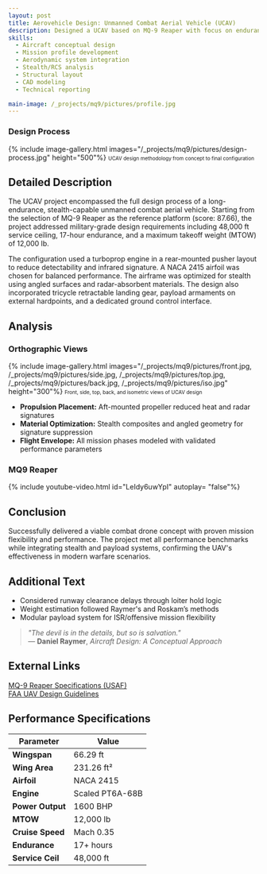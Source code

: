 ```yaml
---
layout: post
title: Aerovehicle Design: Unmanned Combat Aerial Vehicle (UCAV)
description: Designed a UCAV based on MQ-9 Reaper with focus on endurance, stealth, and payload delivery. Meets military-grade specifications through strategic aerodynamic and propulsion design.
skills: 
  - Aircraft conceptual design
  - Mission profile development
  - Aerodynamic system integration
  - Stealth/RCS analysis
  - Structural layout
  - CAD modeling
  - Technical reporting

main-image: /_projects/mq9/pictures/profile.jpg
---
```


### Design Process
{% include image-gallery.html images="/_projects/mq9/pictures/design-process.jpg" height="500"%}
<span style="font-size: 10px">UCAV design methodology from concept to final configuration</span>  

## Detailed Description
The UCAV project encompassed the full design process of a long-endurance, stealth-capable unmanned combat aerial vehicle. Starting from the selection of MQ-9 Reaper as the reference platform (score: 87.66), the project addressed military-grade design requirements including 48,000 ft service ceiling, 17-hour endurance, and a maximum takeoff weight (MTOW) of 12,000 lb.

The configuration used a turboprop engine in a rear-mounted pusher layout to reduce detectability and infrared signature. A NACA 2415 airfoil was chosen for balanced performance. The airframe was optimized for stealth using angled surfaces and radar-absorbent materials. The design also incorporated tricycle retractable landing gear, payload armaments on external hardpoints, and a dedicated ground control interface.

## Analysis
### Orthographic Views
{% include image-gallery.html images="/_projects/mq9/pictures/front.jpg, /_projects/mq9/pictures/side.jpg, /_projects/mq9/pictures/top.jpg, /_projects/mq9/pictures/back.jpg, /_projects/mq9/pictures/iso.jpg" height="300"%}
<span style="font-size: 10px">Front, side, top, back, and isometric views of UCAV design</span>  

* **Propulsion Placement:** Aft-mounted propeller reduced heat and radar signatures
* **Material Optimization:** Stealth composites and angled geometry for signature suppression
* **Flight Envelope:** All mission phases modeled with validated performance parameters

### MQ9 Reaper
{% include youtube-video.html id="LeIdy6uwYpI" autoplay= "false"%}

## Conclusion
Successfully delivered a viable combat drone concept with proven mission flexibility and performance. The project met all performance benchmarks while integrating stealth and payload systems, confirming the UAV's effectiveness in modern warfare scenarios.

## Additional Text
* Considered runway clearance delays through loiter hold logic
* Weight estimation followed Raymer's and Roskam’s methods
* Modular payload system for ISR/offensive mission flexibility

> *"The devil is in the details, but so is salvation."*  
> — **Daniel Raymer**, *Aircraft Design: A Conceptual Approach*

## External Links
[MQ-9 Reaper Specifications (USAF)](https://www.af.mil/About-Us/Fact-Sheets/Display/Article/104470/mq-9-reaper/)  
[FAA UAV Design Guidelines](https://www.faa.gov/uas)

## Performance Specifications
| Parameter        | Value                 |
|------------------|-----------------------|
| **Wingspan**     | 66.29 ft             |
| **Wing Area**    | 231.26 ft²           |
| **Airfoil**      | NACA 2415            |
| **Engine**       | Scaled PT6A-68B      |
| **Power Output** | 1600 BHP             |
| **MTOW**         | 12,000 lb            |
| **Cruise Speed** | Mach 0.35            |
| **Endurance**    | 17+ hours            |
| **Service Ceil** | 48,000 ft            |
